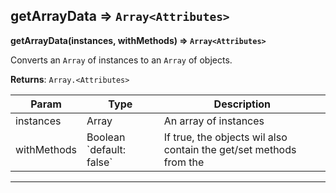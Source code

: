 ## getArrayData ⇒ `Array<Attributes>`
**getArrayData(instances, withMethods) ⇒ `Array<Attributes>`**

Converts an `Array` of <SequelizeModel> instances to an `Array` of <Attributes> objects.


**Returns**: `Array.<Attributes>`


<table>
<thead><tr><th>Param</th><th>Type</th><th>Description</th></tr></thead>
<tbody>
<tr><td>instances</td><td>Array</td><td>An array of <SequelizeModel> instances</td></tr>
<tr><td>withMethods</td><td>Boolean `default: false`</td><td>If true, the <Attributes> objects wil also contain the get/set methods from the <SequelizeModel></td></tr>
</tbody>
</table>

----
